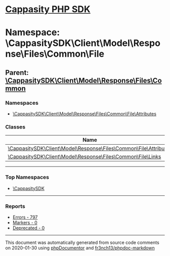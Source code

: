 # [Cappasity PHP SDK](../home.md)

# Namespace: \CappasitySDK\Client\Model\Response\Files\Common\File
## Parent: [\CappasitySDK\Client\Model\Response\Files\Common](../namespaces/CappasitySDK.Client.Model.Response.Files.Common.md)
### Namespaces
* [\CappasitySDK\Client\Model\Response\Files\Common\File\Attributes](../namespaces/CappasitySDK.Client.Model.Response.Files.Common.File.Attributes.md)
### Classes
| Name | Summary |
| ---- | ------- |
| [\CappasitySDK\Client\Model\Response\Files\Common\File\Attributes](../classes/CappasitySDK.Client.Model.Response.Files.Common.File.Attributes.md) |  |
| [\CappasitySDK\Client\Model\Response\Files\Common\File\Links](../classes/CappasitySDK.Client.Model.Response.Files.Common.File.Links.md) |  |

---

### Top Namespaces

* [\CappasitySDK](../namespaces/CappasitySDK.html.md)

---

### Reports
* [Errors - 797](../reports/errors.md)
* [Markers - 0](../reports/markers.md)
* [Deprecated - 0](../reports/deprecated.md)

---

This document was automatically generated from source code comments on 2020-01-30 using [phpDocumentor](http://www.phpdoc.org/) and [fr3nch13/phpdoc-markdown](https://github.com/fr3nch13/phpdoc-markdown)
